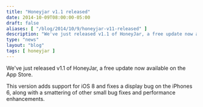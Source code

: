 ```yaml
---
title: "Honeyjar v1.1 released"
date: 2014-10-09T08:00:00-05:00
draft: false
aliases: [ "/blog/2014/10/9/honeyjar-v11-released" ]
description: "We've just released v1.1 of HoneyJar, a free update now available on the App Store."
type: "news"
layout: "blog"
tags: [ honeyjar ]
---
```


We've just released v1.1 of HoneyJar, a free update now available on the App Store.

This version adds support for iOS 8 and fixes a display bug on the iPhones 6, along with a smattering of other small bug fixes and performance enhancements.
